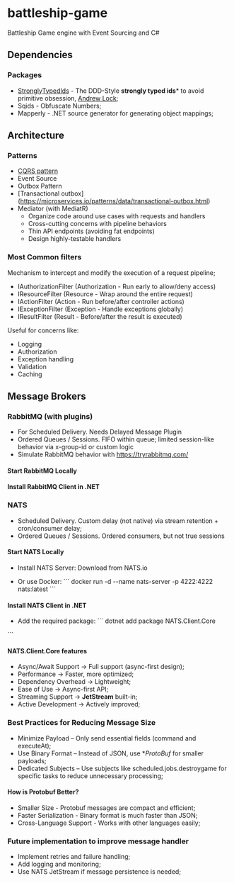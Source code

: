 # battleship-game

Battleship Game engine with Event Sourcing and C#

## Dependencies

### Packages

- [StronglyTypedIds](https://github.com/andrewlock/StronglyTypedId) - The DDD-Style **strongly typed ids*** to avoid primitive obsession, [Andrew Lock](https://andrewlock.net/series/using-strongly-typed-entity-ids-to-avoid-primitive-obsession/);
- Sqids - Obfuscate Numbers;
- Mapperly - .NET source generator for generating object mappings;

## Architecture

### Patterns

- [CQRS pattern](https://learn.microsoft.com/en-us/azure/architecture/patterns/cqrs)
- Event Source
- Outbox Pattern
- [Transactional outbox] (https://microservices.io/patterns/data/transactional-outbox.html)
- Mediator (with MediatR)
  - Organize code around use cases with requests and handlers
  - Cross-cutting concerns with pipeline behaviors
  - Thin API endpoints (avoiding fat endpoints)
  - Design highly-testable handlers

### Most Common filters
Mechanism to intercept and modify the execution of a request pipeline;

- IAuthorizationFilter (Authorization - Run early to allow/deny access)
- IResourceFilter (Resource - Wrap around the entire request)
- IActionFilter (Action - Run before/after controller actions)
- IExceptionFilter (Exception - Handle exceptions globally)
- IResultFilter (Result - Before/after the result is executed)

Useful for concerns like:

- Logging
- Authorization
- Exception handling
- Validation
- Caching

## Message Brokers

### RabbitMQ (with plugins)

- For Scheduled Delivery. Needs Delayed Message Plugin
- Ordered Queues / Sessions. FIFO within queue; limited session-like behavior via x-group-id or custom logic
- Simulate RabbitMQ behavior with https://tryrabbitmq.com/

#### Start RabbitMQ Locally

#### Install RabbitMQ Client in .NET

### NATS

- Scheduled Delivery. Custom delay (not native) via stream retention + cron/consumer delay;
- Ordered Queues / Sessions. Ordered consumers, but not true sessions

#### Start NATS Locally

- Install NATS Server:
Download from NATS.io

- Or use Docker:
´´´
docker run -d --name nats-server -p 4222:4222 nats:latest
´´´

#### Install NATS Client in .NET

- Add the required package:
´´´
dotnet add package NATS.Client.Core

´´´

#### NATS.Client.Core features

- Async/Await Support -> Full support (async-first design);
- Performance -> Faster, more optimized;
- Dependency Overhead -> Lightweight;
- Ease of Use -> Async-first API;
- Streaming Support -> **JetStream** built-in;
- Active Development -> Actively improved;

### Best Practices for Reducing Message Size

- Minimize Payload – Only send essential fields (command and executeAt);
- Use Binary Format – Instead of JSON, use **ProtoBuf* for smaller payloads;
- Dedicated Subjects – Use subjects like scheduled.jobs.destroygame for specific tasks to reduce unnecessary processing;

#### How is Protobuf Better?

- Smaller Size - Protobuf messages are compact and efficient;
- Faster Serialization - Binary format is much faster than JSON;
- Cross-Language Support - Works with other languages easily;

### Future implementation to improve message handler

- Implement retries and failure handling;
- Add logging and monitoring;
- Use NATS JetStream if message persistence is needed;
